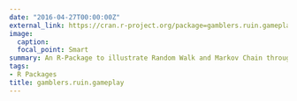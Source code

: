 ```yaml
---
date: "2016-04-27T00:00:00Z"
external_link: https://cran.r-project.org/package=gamblers.ruin.gameplay
image:
  caption:
  focal_point: Smart
summary: An R-Package to illustrate Random Walk and Markov Chain through the simulation of Gambler's Ruin Problem.
tags:
- R Packages
title: gamblers.ruin.gameplay
---
```

